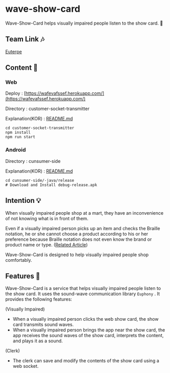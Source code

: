 # wave-show-card

Wave-Show-Card helps visually impaired people listen to the show card. 🛒

## Team Link 🎶

[Euterpe](https://github.com/orgs/euphony-io/teams/euterpe)

## Content 📡

### Web

Deploy : [https://wafevafssef.herokuapp.com/](https://wafevafssef.herokuapp.com/)

Directory : customer-socket-transmitter

Explanation(KOR) : [README.md](https://github.com/euphony-io/wave-show-card/blob/main/showcard-side/README.md)

```shell
cd customer-socket-transmitter
npm install
npm run start
```

### Android

Directory : cunsumer-side

Explanation(KOR) : [README.md](https://github.com/euphony-io/wave-show-card/blob/main/cunsumer-side/README.md)

```shell
cd cunsumer-side/-java/release
# Download and Install debug-release.apk
```

## Intention 💡

When visually impaired people shop at a mart, they have an inconvenience of not knowing what is in front of them.

Even if a visually impaired person picks up an item and checks the Braille notation, he or she cannot choose a product according to his or her preference because Braille notation does not even know the brand or product name or type. 
([Related Article](https://biz.chosun.com/topics/topics_social/2022/06/15/FX3JYYBMP5AMRGYRG35GR4YXYQ/))

Wave-Show-Card is designed to help visually impaired people shop comfortably.

## Features 🚀

Wave-Show-Card is a service that helps visually impaired people listen to the show card. It uses the sound-wave communication library `Euphony` . It provides the following features:

(Visually Impaired)

- When a visually impaired person clicks the web show card, the show card transmits sound waves.
- When a visually impaired person brings the app near the show card, the app receives the sound waves of the show card, interprets the content, and plays it as a sound.

(Clerk)

- The clerk can save and modify the contents of the show card using a web socket.
